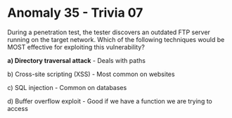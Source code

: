# Anomaly 35 - Trivia 07

During a penetration test, the tester discovers an outdated FTP server running on the target network. Which of the following techniques would be MOST effective for exploiting this vulnerability?

**a) Directory traversal attack** - Deals with paths

b) Cross-site scripting (XSS) - Most common on websites

c) SQL injection - Common on databases

d) Buffer overflow exploit - Good if we have a function we are trying to access